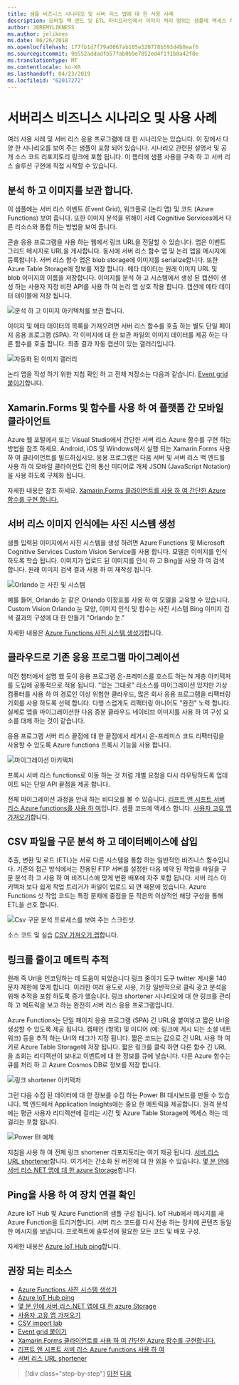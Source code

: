 ```yaml
---
title: 샘플 비즈니스 시나리오 및 서버 리스 앱에 대 한 사용 사례
description: 모바일 백 엔드 및 ETL 파이프라인에서 이미지 처리 범위는 샘플에 액세스 하 여 실습 접근 방식을 통해 서버 리스에 대해 알아봅니다.
author: JEREMYLIKNESS
ms.author: jeliknes
ms.date: 06/26/2018
ms.openlocfilehash: 177fb1d7f79a0067ab185e520778b593d4b8eaf6
ms.sourcegitcommit: 9b552addadfb57fab0b9e7852ed4f1f1b8a42f8e
ms.translationtype: MT
ms.contentlocale: ko-KR
ms.lasthandoff: 04/23/2019
ms.locfileid: "62017272"
---
```

# <a name="serverless-business-scenarios-and-use-cases"></a>서버리스 비즈니스 시나리오 및 사용 사례

여러 사용 사례 및 서버 리스 응용 프로그램에 대 한 시나리오는 있습니다. 이 장에서 다양 한 시나리오를 보여 주는 샘플이 포함 되어 있습니다. 시나리오 관련된 설명서 및 공개 소스 코드 리포지토리 링크에 포함 됩니다. 이 챕터에 샘플 사용을 구축 하 고 서버 리스 솔루션 구현에 직접 시작할 수 있습니다.

## <a name="analyze-and-archive-images"></a>분석 하 고 이미지를 보관 합니다.

이 샘플에는 서버 리스 이벤트 (Event Grid), 워크플로 (논리 앱) 및 코드 (Azure Functions) 보여 줍니다. 또한 이미지 분석을 위해이 사례 Cognitive Services에서 다른 리소스와 통합 하는 방법을 보여 줍니다.

콘솔 응용 프로그램을 사용 하는 웹에서 링크 URL을 전달할 수 있습니다. 앱은 이벤트 그리드 메시지로 URL을 게시합니다. 동시에 서버 리스 함수 앱 및 논리 앱을 메시지에 등록합니다. 서버 리스 함수 앱은 blob storage에 이미지를 serialize합니다. 또한 Azure Table Storage에 정보를 저장 합니다. 메타 데이터는 원래 이미지 URL 및 blob 이미지의 이름을 저장합니다. 이미지를 분석 하 고 시스템에서 생성 된 캡션이 생성 하는 사용자 지정 비전 API를 사용 하 여 논리 앱 상호 작용 합니다. 캡션에 메타 데이터 테이블에 저장 됩니다.

![분석 하 고 이미지 아키텍처를 보관 합니다.](./media/image-processing-example.png)

이미지 및 메타 데이터의 목록을 가져오려면 서버 리스 함수를 호출 하는 별도 단일 페이지 응용 프로그램 (SPA). 각 이미지에 대 한 보관 파일의 이미지 데이터를 제공 하는 다른 함수를 호출 합니다. 최종 결과 자동 캡션이 있는 갤러리입니다.

![자동화 된 이미지 갤러리](./media/automated-image-gallery.png)

논리 앱을 작성 하기 위한 지침 확인 하 고 전체 저장소는 다음과 같습니다. [Event grid 붙이기](https://github.com/JeremyLikness/Event-Grid-Glue)합니다.

## <a name="cross-platform-mobile-client-using-xamarinforms-and-functions"></a>Xamarin.Forms 및 함수를 사용 하 여 플랫폼 간 모바일 클라이언트

Azure 웹 포털에서 또는 Visual Studio에서 간단한 서버 리스 Azure 함수를 구현 하는 방법을 참조 하세요. Android, iOS 및 Windows에서 실행 되는 Xamarin.Forms 사용 하 여 클라이언트를 빌드하십시오. 응용 프로그램은 다음 서버 및 서버 리스 백 엔드를 사용 하 여 모바일 클라이언트 간의 통신 미디어로 개체 JSON (JavaScript Notation)을 사용 하도록 구체화 됩니다.

자세한 내용은 참조 하세요. [Xamarin.Forms 클라이언트를 사용 하 여 간단한 Azure 함수를 구현 합니다.](https://azure.microsoft.com/resources/samples/functions-xamarin-getting-started/)

## <a name="generate-a-photo-mosaic-with-serverless-image-recognition"></a>서버 리스 이미지 인식에는 사진 시스템 생성

샘플 입력된 이미지에서 사진 시스템을 생성 하려면 Azure Functions 및 Microsoft Cognitive Services Custom Vision Service를 사용 합니다. 모델은 이미지를 인식 하도록 학습 됩니다. 이미지가 업로드 된 이미지를 인식 하 고 Bing을 사용 하 여 검색 합니다. 원래 이미지 검색 결과 사용 하 여 재작성 됩니다.

![Orlando 눈 사진 및 시스템](./media/orlando-eye-both.png)

예를 들어, Orlando 눈 같은 Orlando 이정표를 사용 하 여 모델을 교육할 수 있습니다. Custom Vision Orlando 눈 모양, 이미지 인식 및 함수는 사진 시스템 Bing 이미지 검색 결과의 구성에 대 한 만들기 "Orlando 눈."

자세한 내용은 [Azure Functions 사진 시스템 생성기](https://azure.microsoft.com/resources/samples/functions-dotnet-photo-mosaic/)합니다.

## <a name="migrate-an-existing-application-to-the-cloud"></a>클라우드로 기존 응용 프로그램 마이그레이션

이전 챕터에서 설명 했 듯이 응용 프로그램 온-프레미스를 호스트 하는 N 계층 아키텍처를 도입에 공통적으로 적용 됩니다. "있는 그대로" 리소스를 마이그레이션 있지만 가상 컴퓨터를 사용 하 여 경로인 이상 위험한 클라우드, 많은 회사 응용 프로그램을 리팩터링 기회를 사용 하도록 선택 합니다. 다행 스럽게도 리팩터링 아니어도 "완전" 노력 합니다. 실제로 앱을 마이그레이션한 다음 증분 클라우드 네이티브 이미지를 사용 하 여 구성 요소를 대체 하는 것이 같습니다.

응용 프로그램 서버 리스 끝점에 대 한 끝점에서 레거시 온-프레미스 코드 리팩터링을 사용할 수 있도록 Azure functions 프록시 기능을 사용 합니다.

![마이그레이션 아키텍처](./media/migration-architecture.png)

프록시 서버 리스 functions로 이동 하는 것 처럼 개별 요청을 다시 라우팅하도록 업데이트 되는 단일 API 끝점을 제공 합니다.

전체 마이그레이션 과정을 안내 하는 비디오를 볼 수 있습니다. [리프트 앤 시프트 서버 리스 Azure functions를 사용 하 여](https://channel9.msdn.com/Events/Connect/2017/E102)입니다. 샘플 코드에 액세스 합니다. [사용자 고유 앱 가져오기](https://github.com/JeremyLikness/bring-own-app-connect-17)합니다.

## <a name="parse-a-csv-file-and-insert-into-a-database"></a>CSV 파일을 구문 분석 하 고 데이터베이스에 삽입

추출, 변환 및 로드 (ETL)는 서로 다른 시스템을 통합 하는 일반적인 비즈니스 함수입니다. 기존의 접근 방식에서는 전용된 FTP 서버를 설정한 다음 예약 된 작업을 파일을 구문 분석 하 고 사용 하 여 비즈니스에 맞게 변환 배포에 자주 포함 됩니다. 서버 리스 아키텍처 보다 쉽게 작업 트리거가 파일이 업로드 되 면 때문에 있습니다. Azure Functions 싯 작업 코드는 특정 문제에 중점을 둔 작은의 이상적인 해당 구성을 통해 ETL을 선호 합니다.

![Csv 구문 분석 프로세스를 보여 주는 스크린샷.](./media/serverless-business-scenarios/csv-parse-database-import.png)

소스 코드 및 실습 [CSV 가져오기 랩](https://github.com/JeremyLikness/azure-fn-file-process-hol)합니다.

## <a name="shorten-links-and-track-metrics"></a>링크를 줄이고 메트릭 추적

원래 즉 Url을 인코딩하는 데 도움이 되었습니다 링크 줄이기 도구 twitter 게시물 140 문자 제한에 맞게 합니다. 이러한 여러 용도로 사용, 가장 일반적으로 클릭 광고 분석을 위해 추적을 포함 하도록 증가 했습니다. 링크 shortener 시나리오에 대 한 링크를 관리 하 고 메트릭을 보고 하는 완전히 서버 리스 응용 프로그램입니다.

Azure Functions는 단일 페이지 응용 프로그램 (SPA) 긴 URL을 붙여넣고 짧은 Url을 생성할 수 있도록 제공 됩니다. 캠페인 (항목) 및 미디어 (예: 링크에 게시 되는 소셜 네트워크) 등을 추적 하는 Url의 태그가 지정 됩니다. 짧은 코드는 값으로 긴 URL 사용 하 여 키로 Azure Table Storage에 저장 됩니다. 짧은 링크를 클릭 하면 다른 함수 긴 URL을 조회는 리디렉션이 보내고 이벤트에 대 한 정보를 큐에 넣습니다. 다른 Azure 함수는 큐를 처리 하 고 Azure Cosmos DB로 정보를 저장 합니다.

![링크 shortener 아키텍처](./media/link-shortener-architecture.png)

그런 다음 수집 된 데이터에 대 한 정보를 수집 하는 Power BI 대시보드를 만들 수 있습니다. 백 엔드에서 Application Insights에는 중요 한 메트릭을 제공합니다. 원격 분석에는 평균 사용자 리디렉션에 걸리는 시간 및 Azure Table Storage에 액세스 하는 데 걸리는 포함 됩니다.

![Power BI 예제](./media/power-bi-example.png)

지침을 사용 하 여 전체 링크 shortener 리포지토리는 여기 제공 됩니다. [서버 리스 URL shortener](https://github.com/jeremylikness/serverless-url-shortener)합니다. 여기서는 간소화 된 버전에 대 한 읽을 수 있습니다. [몇 분 안에 서버 리스.NET 앱에 대 한 azure Storage](https://blogs.msdn.microsoft.com/webdev/2018/01/25/azure-storage-for-serverless-net-apps-in-minutes/)합니다.

## <a name="verify-device-connectivity-using-a-ping"></a>Ping을 사용 하 여 장치 연결 확인

Azure IoT Hub 및 Azure Function의 샘플 구성 됩니다. IoT Hub에서 메시지를 새 Azure Function을 트리거합니다. 서버 리스 코드를 다시 전송 하는 장치에 콘텐츠 동일한 메시지를 보냅니다. 프로젝트에 솔루션에 필요한 모든 코드 및 배포 구성.

자세한 내용은 [Azure IoT Hub ping](https://azure.microsoft.com/resources/samples/iot-hub-node-ping/)합니다.

## <a name="recommended-resources"></a>권장 되는 리소스

* [Azure Functions 사진 시스템 생성기](https://azure.microsoft.com/resources/samples/functions-dotnet-photo-mosaic/)
* [Azure IoT Hub ping](https://azure.microsoft.com/resources/samples/iot-hub-node-ping/)
* [몇 분 안에 서버 리스.NET 앱에 대 한 azure Storage](https://blogs.msdn.microsoft.com/webdev/2018/01/25/azure-storage-for-serverless-net-apps-in-minutes/)
* [사용자 고유 앱 가져오기](https://github.com/JeremyLikness/bring-own-app-connect-17)
* [CSV import lab](https://github.com/JeremyLikness/azure-fn-file-process-hol)
* [Event grid 붙이기](https://github.com/JeremyLikness/Event-Grid-Glue)
* [Xamarin.Forms 클라이언트를 사용 하 여 간단한 Azure 함수를 구현합니다.](https://azure.microsoft.com/resources/samples/functions-xamarin-getting-started/)
* [리프트 앤 시프트 서버 리스 Azure functions 사용 하 여](https://channel9.msdn.com/Events/Connect/2017/E102)
* [서버 리스 URL shortener](https://github.com/jeremylikness/serverless-url-shortener)

>[!div class="step-by-step"]
>[이전](orchestration-patterns.md)
>[다음](serverless-conclusion.md)